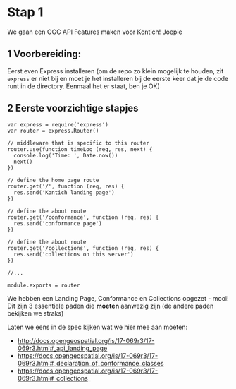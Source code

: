 # Stap 1

We gaan een OGC API Features maken voor Kontich! Joepie

## 1 Voorbereiding:
Eerst even Express installeren (om de repo zo klein mogelijk te houden, zit `express` er niet bij en moet je het installeren bij de eerste keer dat je de code runt in de directory. Eenmaal het er staat, ben je OK)


## 2 Eerste voorzichtige stapjes
```
var express = require('express')
var router = express.Router()

// middleware that is specific to this router
router.use(function timeLog (req, res, next) {
  console.log('Time: ', Date.now())
  next()
})

// define the home page route
router.get('/', function (req, res) {
  res.send('Kontich landing page')
})

// define the about route
router.get('/conformance', function (req, res) {
  res.send('conformance page')
})

// define the about route
router.get('/collections', function (req, res) {
  res.send('collections on this server')
})

//...

module.exports = router
```

We hebben een Landing Page, Conformance en Collections opgezet - mooi!
Dit zijn 3 essentiele paden die **moeten** aanwezig zijn (de andere paden bekijken we straks)

Laten we eens in de spec kijken wat we hier mee aan moeten:
- http://docs.opengeospatial.org/is/17-069r3/17-069r3.html#_api_landing_page
- https://docs.opengeospatial.org/is/17-069r3/17-069r3.html#_declaration_of_conformance_classes
- https://docs.opengeospatial.org/is/17-069r3/17-069r3.html#_collections_


